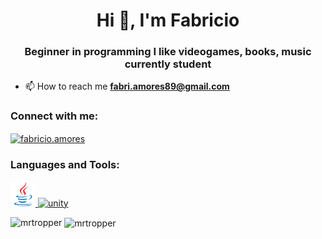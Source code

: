<h1 align="center">Hi 👋, I'm Fabricio</h1>
<h3 align="center">Beginner in programming I like videogames, books, music currently student</h3>

- 📫 How to reach me **fabri.amores89@gmail.com**

<h3 align="left">Connect with me:</h3>
<p align="left">
<a href="https://instagram.com/fabricio.amores" target="blank"><img align="center" src="https://raw.githubusercontent.com/rahuldkjain/github-profile-readme-generator/master/src/images/icons/Social/instagram.svg" alt="fabricio.amores" height="30" width="40" /></a>
</p>

<h3 align="left">Languages and Tools:</h3>
<p align="left"> <a href="https://www.java.com" target="_blank" rel="noreferrer"> <img src="https://raw.githubusercontent.com/devicons/devicon/master/icons/java/java-original.svg" alt="java" width="40" height="40"/> </a> <a href="https://unity.com/" target="_blank" rel="noreferrer"> <img src="https://www.vectorlogo.zone/logos/unity3d/unity3d-icon.svg" alt="unity" width="40" height="40"/> </a> </p>

<p><img align="left" src="https://github-readme-stats.vercel.app/api/top-langs?username=mrtropper&show_icons=true&theme=synthwave&locale=en&layout=compact" alt="mrtropper" /></p>

<p>&nbsp;<img align="center" src="https://github-readme-stats.vercel.app/api?username=mrtropper&show_icons=true&theme=synthwave&locale=en" alt="mrtropper" /></p>
